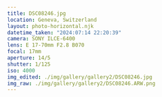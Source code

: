```yaml
---
title: DSC08246.jpg
location: Geneva, Switzerland
layout: photo-horizontal.njk
datetime_taken: "2024:07:14 22:20:39"
camera: SONY ILCE-6400
lens: E 17-70mm F2.8 B070
focal: 17mm
aperture: 14/5
shutter: 1/125
iso: 4000
img_edited: ./img/gallery/gallery2/DSC08246.jpg
img_raw: ./img/gallery/gallery2/DSC08246.ARW.png
---
```

